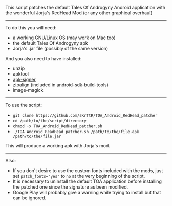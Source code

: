 This script patches the default Tales Of Androgyny Android application with the wonderful Jorja's RedHead Mod (or any other graphical overhaul)
___
To do this you will need:
* a working GNU/Linux OS (may work on Mac too)
* the default Tales Of Androgyny apk
* Jorja's .jar file (possibly of the same version)

And you also need to have installed:
* unzip
* apktool
* [apk-signer](https://github.com/beevelop/apk-signer)
* zipalign (included in android-sdk-build-tools)
* image-magick
___
To use the script:
* `git clone https://github.com/sKrTtR/TOA_Android_RedHead_patcher`
* `cd /path/to/the/script/directory`
* `chmod +x TOA_Android_RedHead_patcher.sh`
* `./TOA_Android_ReadHead_patcher.sh /path/to/the/file.apk /path/to/the/file.jar`

This will produce a working apk with Jorja's mod.
___
Also:
* If you don't desire to use the custom fonts included with the mods, just set `patch_fonts="yes"` to `no` at the very beginning of the script.
* It is necessary to uninstall the default TOA application before installing the patched one since the signature as been modified.
* Google Play will probably give a warning while trying to install but that can be ignored.



